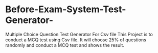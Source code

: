 # Before-Exam-System-Test-Generator-
Multiple Choice Question Test Generator For Csv file
This Project is to conduct a MCQ test using Csv file. It will choose 25% of questions randomly and conduct a MCQ test and shows the result.
